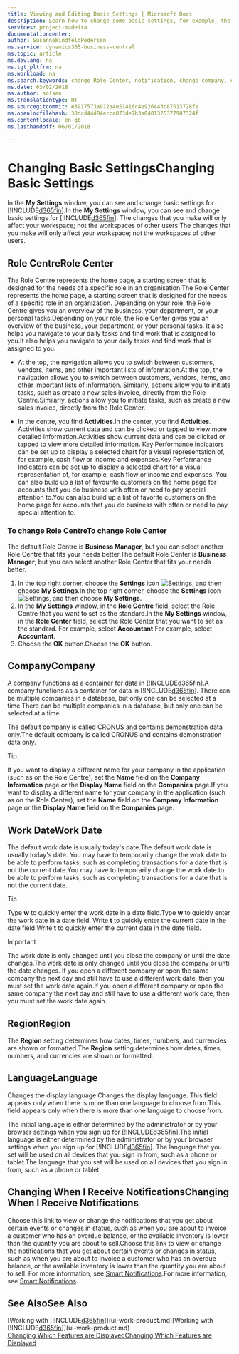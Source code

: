 ```yaml
---
title: Viewing and Editing Basic Settings | Microsoft Docs
description: Learn how to change some basic settings, for example, the Role Centre, company, or the work date.
services: project-madeira
documentationcenter: 
author: SusanneWindfeldPedersen
ms.service: dynamics365-business-central
ms.topic: article
ms.devlang: na
ms.tgt_pltfrm: na
ms.workload: na
ms.search.keywords: change Role Center, notification, change company, change work date
ms.date: 03/02/2018
ms.author: solsen
ms.translationtype: HT
ms.sourcegitcommit: e3917573a912a4e51416c4e926443c87513728fe
ms.openlocfilehash: 30dcd44d84ecca873de7b3a0401325377987324f
ms.contentlocale: en-gb
ms.lasthandoff: 06/01/2018

---
```

# <a name="changing-basic-settings"></a><span data-ttu-id="493c2-103">Changing Basic Settings</span><span class="sxs-lookup"><span data-stu-id="493c2-103">Changing Basic Settings</span></span>
<span data-ttu-id="493c2-104">In the **My Settings** window, you can see and change basic settings for [!INCLUDE[d365fin](includes/d365fin_md.md)].</span><span class="sxs-lookup"><span data-stu-id="493c2-104">In the **My Settings** window, you can see and change basic settings for [!INCLUDE[d365fin](includes/d365fin_md.md)].</span></span> <span data-ttu-id="493c2-105">The changes that you make will only affect your workspace; not the workspaces of other users.</span><span class="sxs-lookup"><span data-stu-id="493c2-105">The changes that you make will only affect your workspace; not the workspaces of other users.</span></span>  

## <a name="role-center"></a><span data-ttu-id="493c2-106">Role Centre</span><span class="sxs-lookup"><span data-stu-id="493c2-106">Role Center</span></span>
<span data-ttu-id="493c2-107">The Role Centre represents the home page, a starting screen that is designed for the needs of a specific role in an organisation.</span><span class="sxs-lookup"><span data-stu-id="493c2-107">The Role Center represents the home page, a starting screen that is designed for the needs of a specific role in an organization.</span></span> <span data-ttu-id="493c2-108">Depending on your role, the Role Centre gives you an overview of the business, your department, or your personal tasks.</span><span class="sxs-lookup"><span data-stu-id="493c2-108">Depending on your role, the Role Center gives you an overview of the business, your department, or your personal tasks.</span></span> <span data-ttu-id="493c2-109">It also helps you navigate to your daily tasks and find work that is assigned to you.</span><span class="sxs-lookup"><span data-stu-id="493c2-109">It also helps you navigate to your daily tasks and find work that is assigned to you.</span></span>

-   <span data-ttu-id="493c2-110">At the top, the navigation allows you to switch between customers, vendors, items, and other important lists of information.</span><span class="sxs-lookup"><span data-stu-id="493c2-110">At the top, the navigation allows you to switch between customers, vendors, items, and other important lists of information.</span></span> <span data-ttu-id="493c2-111">Similarly, actions allow you to initiate tasks, such as create a new sales invoice, directly from the Role Centre.</span><span class="sxs-lookup"><span data-stu-id="493c2-111">Similarly, actions allow you to initiate tasks, such as create a new sales invoice, directly from the Role Center.</span></span>

-   <span data-ttu-id="493c2-112">In the centre, you find **Activities**.</span><span class="sxs-lookup"><span data-stu-id="493c2-112">In the center, you find **Activities**.</span></span> <span data-ttu-id="493c2-113">Activities show current data and can be clicked or tapped to view more detailed information.</span><span class="sxs-lookup"><span data-stu-id="493c2-113">Activities show current data and can be clicked or tapped to view more detailed information.</span></span> <span data-ttu-id="493c2-114">Key Performance Indicators can be set up to display a selected chart for a visual representation of, for example, cash flow or income and expenses.</span><span class="sxs-lookup"><span data-stu-id="493c2-114">Key Performance Indicators can be set up to display a selected chart for a visual representation of, for example, cash flow or income and expenses.</span></span> <span data-ttu-id="493c2-115">You can also build up a list of favourite customers on the home page for accounts that you do business with often or need to pay special attention to.</span><span class="sxs-lookup"><span data-stu-id="493c2-115">You can also build up a list of favorite customers on the home page for accounts that you do business with often or need to pay special attention to.</span></span>

### <a name="to-change-role-center"></a><span data-ttu-id="493c2-116">To change Role Centre</span><span class="sxs-lookup"><span data-stu-id="493c2-116">To change Role Center</span></span>
<span data-ttu-id="493c2-117">The default Role Centre is **Business Manager**, but you can select another Role Centre that fits your needs better.</span><span class="sxs-lookup"><span data-stu-id="493c2-117">The default Role Center is **Business Manager**, but you can select another Role Center that fits your needs better.</span></span>
1. <span data-ttu-id="493c2-118">In the top right corner, choose the **Settings** icon ![Settings](media/ui-experience/settings_icon_small.png "Settings icon for role center"), and then choose **My Settings**.</span><span class="sxs-lookup"><span data-stu-id="493c2-118">In the top right corner, choose the **Settings** icon ![Settings](media/ui-experience/settings_icon_small.png "Settings icon for role center"), and then choose **My Settings**.</span></span>
2. <span data-ttu-id="493c2-119">In the **My Settings** window, in the **Role Centre** field, select the Role Centre that you want to set as the standard.</span><span class="sxs-lookup"><span data-stu-id="493c2-119">In the **My Settings** window, in the **Role Center** field, select the Role Center that you want to set as the standard.</span></span> <span data-ttu-id="493c2-120">For example, select **Accountant**.</span><span class="sxs-lookup"><span data-stu-id="493c2-120">For example, select **Accountant**.</span></span>
3. <span data-ttu-id="493c2-121">Choose the **OK** button.</span><span class="sxs-lookup"><span data-stu-id="493c2-121">Choose the **OK** button.</span></span>

## <a name="company"></a><span data-ttu-id="493c2-122">Company</span><span class="sxs-lookup"><span data-stu-id="493c2-122">Company</span></span>
<span data-ttu-id="493c2-123">A company functions as a container for data in [!INCLUDE[d365fin](includes/d365fin_md.md)].</span><span class="sxs-lookup"><span data-stu-id="493c2-123">A company functions as a container for data in [!INCLUDE[d365fin](includes/d365fin_md.md)].</span></span> <span data-ttu-id="493c2-124">There can be multiple companies in a database, but only one can be selected at a time.</span><span class="sxs-lookup"><span data-stu-id="493c2-124">There can be multiple companies in a database, but only one can be selected at a time.</span></span>

<span data-ttu-id="493c2-125">The default company is called CRONUS and contains demonstration data only.</span><span class="sxs-lookup"><span data-stu-id="493c2-125">The default company is called CRONUS and contains demonstration data only.</span></span>

> [!TIP]  
>   <span data-ttu-id="493c2-126">If you want to display a different name for your company in the application (such as on the Role Centre), set the **Name** field on the **Company Information** page or the **Display Name** field on the **Companies** page.</span><span class="sxs-lookup"><span data-stu-id="493c2-126">If you want to display a different name for your company in the application (such as on the Role Center), set the **Name** field on the **Company Information** page or the **Display Name** field on the **Companies** page.</span></span>  

## <a name="work-date"></a><span data-ttu-id="493c2-127">Work Date</span><span class="sxs-lookup"><span data-stu-id="493c2-127">Work Date</span></span>
<span data-ttu-id="493c2-128">The default work date is usually today's date.</span><span class="sxs-lookup"><span data-stu-id="493c2-128">The default work date is usually today's date.</span></span> <span data-ttu-id="493c2-129">You may have to temporarily change the work date to be able to perform tasks, such as completing transactions for a date that is not the current date.</span><span class="sxs-lookup"><span data-stu-id="493c2-129">You may have to temporarily change the work date to be able to perform tasks, such as completing transactions for a date that is not the current date.</span></span>

> [!TIP]  
>   <span data-ttu-id="493c2-130">Type **w** to quickly enter the work date in a date field.</span><span class="sxs-lookup"><span data-stu-id="493c2-130">Type **w** to quickly enter the work date in a date field.</span></span> <span data-ttu-id="493c2-131">Write **t** to quickly enter the current date in the date field.</span><span class="sxs-lookup"><span data-stu-id="493c2-131">Write **t** to quickly enter the current date in the date field.</span></span>

> [!IMPORTANT]  
>   <span data-ttu-id="493c2-132">The work date is only changed until you close the company or until the date changes.</span><span class="sxs-lookup"><span data-stu-id="493c2-132">The work date is only changed until you close the company or until the date changes.</span></span> <span data-ttu-id="493c2-133">If you open a different company or open the same company the next day and still have to use a different work date, then you must set the work date again.</span><span class="sxs-lookup"><span data-stu-id="493c2-133">If you open a different company or open the same company the next day and still have to use a different work date, then you must set the work date again.</span></span>

## <a name="region"></a><span data-ttu-id="493c2-134">Region</span><span class="sxs-lookup"><span data-stu-id="493c2-134">Region</span></span>
<span data-ttu-id="493c2-135">The **Region** setting determines how dates, times, numbers, and currencies are shown or formatted.</span><span class="sxs-lookup"><span data-stu-id="493c2-135">The **Region** setting determines how dates, times, numbers, and currencies are shown or formatted.</span></span>   


## <a name="language"></a><span data-ttu-id="493c2-136">Language</span><span class="sxs-lookup"><span data-stu-id="493c2-136">Language</span></span>
<span data-ttu-id="493c2-137">Changes the display language.</span><span class="sxs-lookup"><span data-stu-id="493c2-137">Changes the display language.</span></span> <span data-ttu-id="493c2-138">This field appears only when there is more than one language to choose from.</span><span class="sxs-lookup"><span data-stu-id="493c2-138">This field appears only when there is more than one language to choose from.</span></span> 

<span data-ttu-id="493c2-139">The initial language is either determined by the administrator or by your browser settings when you sign up for [!INCLUDE[d365fin](includes/d365fin_md.md)].</span><span class="sxs-lookup"><span data-stu-id="493c2-139">The initial language is either determined by the administrator or by your browser settings when you sign up for [!INCLUDE[d365fin](includes/d365fin_md.md)].</span></span> <span data-ttu-id="493c2-140">The language that you set will be used on all devices that you sign in from, such as a phone or tablet.</span><span class="sxs-lookup"><span data-stu-id="493c2-140">The language that you set will be used on all devices that you sign in from, such as a phone or tablet.</span></span> 

## <a name="changing-when-i-receive-notifications"></a><span data-ttu-id="493c2-141">Changing When I Receive Notifications</span><span class="sxs-lookup"><span data-stu-id="493c2-141">Changing When I Receive Notifications</span></span>
<span data-ttu-id="493c2-142">Choose this link to view or change the notifications that you get about certain events or changes in status, such as when you are about to invoice a customer who has an overdue balance, or the available inventory is lower than the quantity you are about to sell.</span><span class="sxs-lookup"><span data-stu-id="493c2-142">Choose this link to view or change the notifications that you get about certain events or changes in status, such as when you are about to invoice a customer who has an overdue balance, or the available inventory is lower than the quantity you are about to sell.</span></span> <span data-ttu-id="493c2-143">For more information, see [Smart Notifications](ui-smart-notifications.md).</span><span class="sxs-lookup"><span data-stu-id="493c2-143">For more information, see [Smart Notifications](ui-smart-notifications.md).</span></span>

## <a name="see-also"></a><span data-ttu-id="493c2-144">See Also</span><span class="sxs-lookup"><span data-stu-id="493c2-144">See Also</span></span>
<span data-ttu-id="493c2-145">[Working with [!INCLUDE[d365fin](includes/d365fin_md.md)]](ui-work-product.md)</span><span class="sxs-lookup"><span data-stu-id="493c2-145">[Working with [!INCLUDE[d365fin](includes/d365fin_md.md)]](ui-work-product.md)</span></span>  
[<span data-ttu-id="493c2-146">Changing Which Features are Displayed</span><span class="sxs-lookup"><span data-stu-id="493c2-146">Changing Which Features are Displayed</span></span>](ui-experiences.md)  

